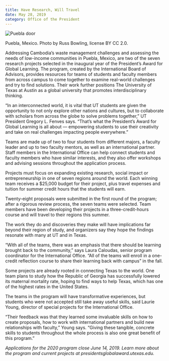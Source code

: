 ```yaml
--- 
title: Have Research, Will Travel
date: May 28, 2019
category: Office of the President
---
```


![Puebla door](http://research.utexas.edu/showcase/assets/js/fileman/Uploads/Puebla-door.jpg)

Puebla, Mexico. Photo by Russ Bowling, license BY CC 2.0.

Addressing Cambodia’s waste management challenges and assessing the needs of low-income communities in Puebla, Mexico, are two of the seven research projects selected in the inaugural year of the President’s Award for Global Learning. The program, created by the International Board of Advisors, provides resources for teams of students and faculty members from across campus to come together to examine real-world challenges and try to find solutions. Their work further positions The University of Texas at Austin as a global university that promotes interdisciplinary thinking.

“In an interconnected world, it is vital that UT students are given the opportunity to not only explore other nations and cultures, but to collaborate with scholars from across the globe to solve problems together,” UT President Gregory L. Fenves says. “That’s what the President’s Award for Global Learning is all about — empowering students to use their creativity and take on real challenges impacting people everywhere.”

Teams are made up of two to four students from different majors, a faculty leader and up to two faculty mentors, as well as an international partner. Staff members in the International Office can help connect students and faculty members who have similar interests, and they also offer workshops and advising sessions throughout the application process.

Projects must focus on expanding existing research, social impact or entrepreneurship in one of seven regions around the world. Each winning team receives a $25,000 budget for their project, plus travel expenses and tuition for summer credit hours that the students will earn.

Twenty-eight proposals were submitted in the first round of the program; after a rigorous review process, the seven teams were selected. Team members have been developing their projects in a three-credit-hours course and will travel to their regions this summer.

The work they do and discoveries they make will have implications far beyond their region of study, and organizers say they hope the findings resonate with many at UT and in Texas.

“With all of the teams, there was an emphasis that there should be learning brought back to the community,” says Laura Caloudas, senior program coordinator for the International Office. “All of the teams will enroll in a one-credit reflection course to share their learning back with campus” in the fall.

Some projects are already rooted in connecting Texas to the world. One team plans to study how the Republic of Georgia has successfully lowered its maternal mortality rate, hoping to find ways to help Texas, which has one of the highest rates in the United States.

The teams in the program will have transformative experiences, but students who were not accepted still take away useful skills, said Laurie Young, director of special projects for the International Office.

“Their feedback was that they learned some invaluable skills on how to create proposals, how to work with international partners and build new relationships with faculty,” Young says. “Giving these tangible, concrete skills to students throughout the whole process is also one great benefit of this program.”

_Applications for the 2020 program close June 14, 2019. Learn more about the program and_ _current projects at presidentsglobalaward.utexas.edu._
